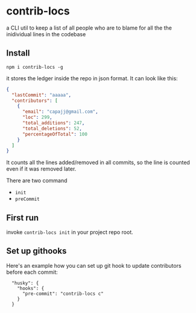 # contrib-locs

a CLI util to keep a list of all people who are to blame for all the the inidividual lines in the codebase

## Install

```
npm i contrib-locs -g
```

it stores the ledger inside the repo in json format. It can look like this:

```json
{
  "lastCommit": "aaaaa",
  "contributors": [
    {
      "email": "capajj@gmail.com",
      "loc": 299,
      "total_additions": 247,
      "total_deletions": 52,
      "percentageOfTotal": 100
    }
  ]
}
```

It counts all the lines added/removed in all commits, so the line is counted even if it was removed later.

There are two command

- `init`
- `preCommit`

## First run

invoke `contrib-locs init` in your project repo root.

## Set up githooks

Here's an example how you can set up git hook to update contributors before each commit:

```
  "husky": {
    "hooks": {
      "pre-commit": "contrib-locs c"
    }
  }
```
